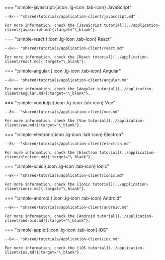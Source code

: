 === ":simple-javascript:{.icon .lg-icon .tab-icon} JavaScript"

    --8<-- "shared/tutorials/application-client/javascript.md"

    For more information, check the [JavaScript tutorial](../application-client/javascript.md){:target="\_blank"}.

=== ":simple-react:{.icon .lg-icon .tab-icon} React"

    --8<-- "shared/tutorials/application-client/react.md"

    For more information, check the [React tutorial](../application-client/react.md){:target="\_blank"}.

=== ":simple-angular:{.icon .lg-icon .tab-icon} Angular"

    --8<-- "shared/tutorials/application-client/angular.md"

    For more information, check the [Angular tutorial](../application-client/angular.md){:target="\_blank"}.

=== ":simple-vuedotjs:{.icon .lg-icon .tab-icon} Vue"

    --8<-- "shared/tutorials/application-client/vue.md"

    For more information, check the [Vue tutorial](../application-client/vue.md){:target="\_blank"}.

=== ":simple-electron:{.icon .lg-icon .tab-icon} Electron"

    --8<-- "shared/tutorials/application-client/electron.md"

    For more information, check the [Electron tutorial](../application-client/electron.md){:target="\_blank"}.

=== ":simple-ionic:{.icon .lg-icon .tab-icon} Ionic"

    --8<-- "shared/tutorials/application-client/ionic.md"

    For more information, check the [Ionic tutorial](../application-client/ionic.md){:target="\_blank"}.

=== ":simple-android:{.icon .lg-icon .tab-icon} Android"

    --8<-- "shared/tutorials/application-client/android.md"

    For more information, check the [Android tutorial](../application-client/android.md){:target="\_blank"}.

=== ":simple-apple:{.icon .lg-icon .tab-icon} iOS"

    --8<-- "shared/tutorials/application-client/ios.md"

    For more information, check the [iOS tutorial](../application-client/ios.md){:target="\_blank"}.
